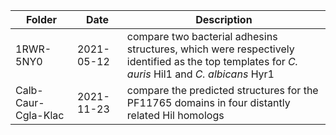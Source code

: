 | Folder | Date | Description |
| ------ | ---- | ----------- |
| 1RWR-5NY0 | 2021-05-12 | compare two bacterial adhesins structures, which were respectively identified as the top templates for _C. auris_ Hil1 and _C. albicans_ Hyr1 |
| Calb-Caur-Cgla-Klac | 2021-11-23 | compare the predicted structures for the PF11765 domains in four distantly related Hil homologs |
